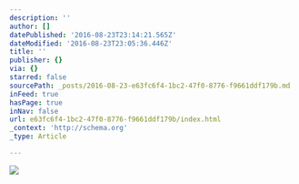 ```yaml
---
description: ''
author: []
datePublished: '2016-08-23T23:14:21.565Z'
dateModified: '2016-08-23T23:05:36.446Z'
title: ''
publisher: {}
via: {}
starred: false
sourcePath: _posts/2016-08-23-e63fc6f4-1bc2-47f0-8776-f9661ddf179b.md
inFeed: true
hasPage: true
inNav: false
url: e63fc6f4-1bc2-47f0-8776-f9661ddf179b/index.html
_context: 'http://schema.org'
_type: Article

---
```

![](https://the-grid-user-content.s3-us-west-2.amazonaws.com/33d8dadc-6218-4eb8-bfa4-1b621228782c.jpg)